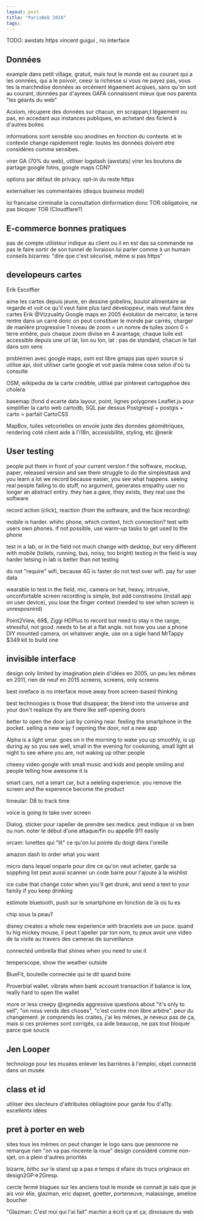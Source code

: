 ```yaml
---
layout: post
title: "ParisWeb 2016"
tags:
---
```


TODO:
awstats
https
vincent guigui , no interface




## Données

example dans petit village, gratuit, mais tout le monde est au courant
qui a les onnnées, qui a le poivoir, ceesr la richesse
si vous ne payez pas, vous tes la marchndise
données as orcément légaement acqiues, sans qu'on soit au courant, données par
d'ayrees
GAFA connaissent mieux que nos parents
"les géants du web"

Acxiom, récupere des données sur chacun, en scrappan,t légaement ou pas, en
accedant aux instances publiques, en achetant des ficierd à d'autres boites

informations sont sensible sou anodines en fonction du contexte. et le contexte
change rapidement
regle: toutes les données doivent etre considéres comme sensibes.

virer GA (70% du web), utiliser logstash (awstats)
virer les boutons de partage
google fotns, google maps
CDN?

options par défaut de privacy. opt-in du reste
https

externaliser les commentaires (disqus business model)

loi francaise cirminalie la consultation dinformation
donc TOR obligatoire, ne pas bloquer TOR (Cloudflare?)


## E-commerce bonnes pratiques

pas de compte utilisteur
indique au client ou il en est das sa commande
ne pas le faire sortir de son tunnel de livraiosn
lui parler comme à un humain
conseils bizarres: "dire que c'est sécurisé, même si pas https"

## developeurs cartes

Erik Escoffier

aime les cartes depuis jeune, en dessine
gobelins, boulot alimentaire
se regarde et voit ce qu'il veut faire plus tard
développeur, mais veut faire des cartes
Erik @Vizzuality
Google maps en 2005
évolution de mercator, la terre rentre dans un carré
donc on peut constituer le monde par carrés, charger de manière progressive
1 niveau de zoom = un nomre de tuiles
zoom 0 = terre entière, puis chaque zoom divise en 4
avantage, chaque tuile est accessible depuis une url
lat, lon ou lon, lat : pas de standard, chacun le fait dans son sens

problemen avec google maps, osm est libre
gmaps pas open source
si utilise api, doit utiliser carte google
et voit pasla même cose selon d'où tu consulte

OSM, wikipedia de la carte
crédible, utilisé par pinterest
cartogaphoe des cholera

basemap (fond d ecarte
data layour, point, lignes polygones
Leaflet.js pour simplifier la carto web
cartodb, SQL par dessus
Postgresql + postgis + carto = parfait
CartoCSS

MapBox, tuiles vetcorielles on envoie juste des données géométriques, rendering
coté client
aide à l'i18n, accesisbilité, styling, etc
@nerik


## User testing

people
put them in front of your current version f the software, mockup, paper,
released version and see them struggle to do the simplesttask and you learn
a lot
we record because easier, you see what happens. seeing real people failing to do
stuff, no argument, generates empathy
user no longer an abstract entiry. they hae a gave, they exists, they real use
the software

record action (click), reaction (from the software, and the face recording)

mobile is harder. whihc phone, which context, hich connection?
test with users own phones. if not possible, use warm-up tasks to get used to
the phone

test in a lab, or in the field
not much change with desktop, but very different with mobile (toilets, running,
bus, noisy, too bright)
testing in the field is way harder
tetsing in lab is better than not testing

do not "require" wifi, because 4G is faster
do not test over wifi. pay for user data

wearable to test in the field, mic, camera on hat, heavy, intrusive,
unconfortable
screen recording is simple, but add constraoins (install app on user device),
you lose the finger context (needed to see when screen is unresposnind)

Point2View, 69$, Ziggi HDPlus to record
but need to stay n the range, stressful, not good. needs to be at a flat angle.
not how you use a phone
DIY mounted camera, on whatever angle, use on a sigle hand
MrTappy $349 kit to build one

## invisible interface

design only limited by imagination
plein d'idées en 2005, un peu les mêmes en 2011, rien de neuf en 2015
screens, screens, only screens

best inreface is no interface
move away from screen-based thinking

best technoogies is those that disappear, the blend into the universe and your
don't realisze thy are there
like self-opening doors

better to open the door just by coming near. feeling the smartphone in the
pocket. selling a new way f oepning the door, not a new app

Alpha is a light smar. goes on n the morning to wake you up smoothly, is up
during ay so you see well, small in the evening for cookoning, small light at
night to see where you are, not waking up other people

cheesy video google with small music and kids and people smiling and people
telling how awesome it is

smart cars, not a smart car, but a seleling experience. you remove the screen
and the experence become the product

timeular: D8 to track time

voice is going to take over screen

Dialog. sticker pour rapeller de prendre ses medics. peut indique si va bien ou
non. noter le début d'une attaque/fin ou appelle 911 easily

orcam: lunettes qui "lit" ce qu'on lui pointe du doigt dans l'oreille

amazon dash to order what you want

micro dans lequel onparle pour dire ce qu'on veut acheter, garde sa sopphing
list
peut aussi scanner un code barre pour l'ajoute à la wishlist

ice cube that change color when you'll get drunk, and send a text to your family
if you keep drinking

estimote bluetooth, push sur le smartphone en fonction de là où tu es

chip sous la peau?

disney creates a whole new experience with bracelets ave un puce. quand tu hig
mickey mouse, il peut t'apeller par ton nom, tu peux avoir une video de ta
visite au travers des cameras de surveillance

connected umbrella that shines when you need to use it

temperscope, show the weather outside

BlueFit, bouteille connectée qui te dit quand boire

Proverbial wallet. vibrate when bank account transaction
if balance is low, really hard to open the wallet

more or less creepy
@xgmedia
aggressive questions about "it's only to sell", "on nous vends des choses",
"c'est contre mon libre arbitre". peur du changement. je comprends les craites,
j'ai les mêmes, je neveux pas de ça, mais si ces prolemes sont corrigés, ca aide
beaucop, ne pas tout bloquer parce que soucis


## Jen Looper

technologe pour les musées
enlever les barrières à l'emploi, 
objet connecté dans un musée

## class et id
utiliser des slecteurs d'attributes obliagtoire pour garde fou d'a11y.
escellentx idées

## pret à porter en web

sites tous les mêmes
on peut changer le logo sans que pesnonne ne remarque rien
"on va pas rincente la roue"
design considéré comme non-sjet, on a plein d'autres priorités

bizarre, bithc sur le stand up
a pas e temps d efaire ds trucs originaux en design2GP=>2Gresp.




cercle fermé
blagues sur les anciens
tout le monde se connait
je sais que je ais voir élie, glazman, eric dapset, goetter, porteneuve,
malassinge, amelioe boucher



"Glazman: C'est moi qui l'ai fait"
machin a écrit ça et ça; dinosaure du web
